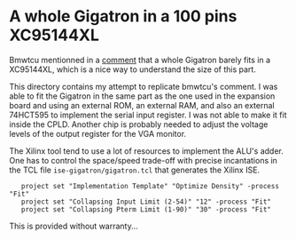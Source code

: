 # A whole Gigatron in a 100 pins XC95144XL

Bmwtcu mentionned in a [comment](https://forum.gigatron.io/viewtopic.php?p=2826#p2826) 
that a whole Gigatron barely fits in a XC95144XL, which is a nice way to understand
the size of this part.

This directory contains my attempt to replicate bmwtcu's comment.  I
was able to fit the Gigatron in the same part as the one used in the
expansion board and using an external ROM, an external RAM, and also
an external 74HCT595 to implement the serial input register.  I was
not able to make it fit inside the CPLD. Another chip is probably
needed to adjust the voltage levels of the output register for the VGA
monitor.

The Xilinx tool tend to use a lot of resources to implement the ALU's
adder. One has to control the space/speed trade-off with precise
incantations in the TCL file `ise-gigatron/gigatron.tcl` that
generates the Xilinx ISE. 
```
   project set "Implementation Template" "Optimize Density" -process "Fit"
   project set "Collapsing Input Limit (2-54)" "12" -process "Fit"
   project set "Collapsing Pterm Limit (1-90)" "30" -process "Fit"
```

This is provided without warranty...

